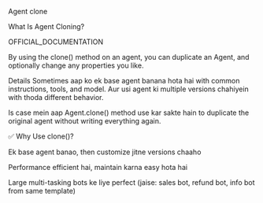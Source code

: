 
 
 Agent clone 
 
 What Is Agent Cloning?


OFFICIAL_DOCUMENTATION

By using the clone() method on an agent, you can duplicate an Agent, and optionally change any properties you like.


Details
Sometimes aap ko ek base agent banana hota hai with common instructions, tools, and model. Aur usi agent ki multiple versions chahiyein with thoda different behavior.

Is case mein aap Agent.clone() method use kar sakte hain to duplicate the original agent without writing everything again.

✅ Why Use clone()?

Ek base agent banao, then customize jitne versions chaaho

Performance efficient hai, maintain karna easy hota hai

Large multi-tasking bots ke liye perfect (jaise: sales bot, refund bot, info bot from same template)
